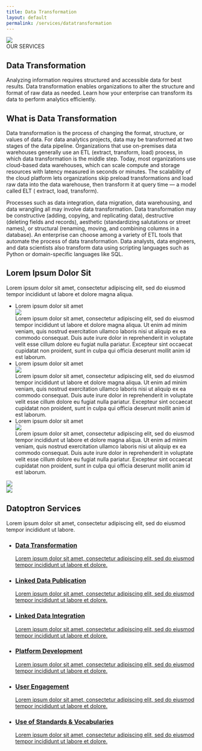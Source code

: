 ```yaml
---
title: Data Transformation
layout: default
permalink: /services/datatransformation
---
```

<main role="main">
  <!-- grid-->
  <section class="servicegrid">
    <div class="container">
      <!-- grid-->
      <div class="grid">
        <!-- bg-->
        <img class="bg" src="{{ site.baseurl }}/assets/img/img-service.png">
        <!-- title text-->
        <div class="service-title">
          <div class="lbl">OUR SERVICES</div>
          <h1>Data Transformation</h1>
          <p>
            Analyzing information requires structured and accessible data for best results.
            Data transformation enables organizations to alter the structure and format of
            raw data as needed. Learn how your enterprise can transform its data to perform
            analytics efficiently.
          </p>
        </div>
      </div>
    </div>
  </section>
  <!-- service explanation-->
  <section class="service-description">
    <div class="container">
      <!-- heading-->
      <div class="text">
        <h2>
           What is <span class="green">Data Transformation</span>
        </h2>
      </div>
      <!-- row-->
      <div class="row">
        <!-- left-->
        <div class="col-xl-6 col-lg-6 left">
          <p>
            Data transformation is the process of changing the format, structure, or values of data.
            For data analytics projects, data may be transformed at two stages of the data pipeline.
            Organizations that use on-premises data warehouses generally use an ETL (extract, transform, load)
            process, in which data transformation is the middle step. Today, most organizations use cloud-based
            data warehouses, which can scale compute and storage resources with latency measured in seconds or minutes.
            The scalability of the cloud platform lets organizations skip preload transformations and load raw data
            into the data warehouse, then transform it at query time — a model called ELT ( extract, load, transform).
          </p>
        </div>
        <!-- right-->
        <div class="col-xl-6 col-lg-6 right">
          <p>
            Processes such as data integration, data migration, data warehousing, and data wrangling
            all may involve data transformation. Data transformation may be constructive (adding, copying,
            and replicating data), destructive (deleting fields and records), aesthetic (standardizing
            salutations or street names), or structural (renaming, moving, and combining columns in a
            database). An enterprise can choose among a variety of ETL tools that automate the process of
            data transformation. Data analysts, data engineers, and data scientists also transform data
            using scripting languages such as Python or domain-specific languages like SQL.
          </p>
        </div>
      </div>
      <!-- row-->
    </div>
  </section>
  <!-- main heading-->
  <section class="mainheading">
    <div class="container">
      <!-- wrap-->
      <div class="wrap">
        <h1>Lorem Ipsum <span class="green">Dolor Sit</span></h1>
        <p>
          Lorem ipsum dolor sit amet, consectetur adipiscing elit, sed do eiusmod tempor incididunt ut labore et dolore magna aliqua.
        </p>
      </div>
    </div>
  </section>
  <!-- service steps-->
  <section class="service-steps">
    <div class="container">
      <!-- ul-->
      <ul>
        <li>
          <span class="title">Lorem ipsum dolor sit amet</span>
          <div class="bullet">
            <div class="line">
              <img src="{{ site.baseurl }}/assets/img/ic-bullet.png">
            </div>
            <span class="description">
               Lorem ipsum dolor sit amet, consectetur adipiscing elit, sed do eiusmod tempor incididunt ut labore et dolore magna aliqua. Ut enim ad minim veniam, quis nostrud exercitation ullamco laboris nisi ut aliquip ex ea commodo consequat. Duis aute irure dolor in reprehenderit in voluptate velit esse cillum dolore eu fugiat nulla pariatur. Excepteur sint occaecat cupidatat non proident, sunt in culpa qui officia deserunt mollit anim id est laborum.
            </span>
          </div>
        </li>
        <li>
          <span class="title">Lorem ipsum dolor sit amet</span>
          <div class="bullet">
            <div class="line">
              <img src="{{ site.baseurl }}/assets/img/ic-bullet.png">
            </div>
            <span class="description">
               Lorem ipsum dolor sit amet, consectetur adipiscing elit, sed do eiusmod tempor incididunt ut labore et dolore magna aliqua. Ut enim ad minim veniam, quis nostrud exercitation ullamco laboris nisi ut aliquip ex ea commodo consequat. Duis aute irure dolor in reprehenderit in voluptate velit esse cillum dolore eu fugiat nulla pariatur. Excepteur sint occaecat cupidatat non proident, sunt in culpa qui officia deserunt mollit anim id est laborum.
            </span>
          </div>
        </li>
        <li>
          <span class="title">Lorem ipsum dolor sit amet</span>
          <div class="bullet">
            <div class="line">
              <img src="{{ site.baseurl }}/assets/img/ic-bullet.png">
            </div>
            <span class="description">
               Lorem ipsum dolor sit amet, consectetur adipiscing elit, sed do eiusmod tempor incididunt ut labore et dolore magna aliqua. Ut enim ad minim veniam, quis nostrud exercitation ullamco laboris nisi ut aliquip ex ea commodo consequat. Duis aute irure dolor in reprehenderit in voluptate velit esse cillum dolore eu fugiat nulla pariatur. Excepteur sint occaecat cupidatat non proident, sunt in culpa qui officia deserunt mollit anim id est laborum.
            </span>
          </div>
        </li>
      </ul>
    </div>
  </section>
  <!-- projects-->
  <section class="home-projects service">
    <!-- character-->
    <img class="oval" src="{{ site.baseurl }}/assets/img/ic-oval-2.png">
    <!-- container-->
    <div class="container">
      <!-- row-->
      <div class="row">
        <!-- left-->
        <div class="col-xl-4 col-lg-4 left service">
          <!-- character-->
          <img class="character" src="{{ site.baseurl }}/assets/img/img-character-2.png">
          <h2>Datoptron <span class="green">Services</span></h2>
          <p>Lorem ipsum dolor sit amet, consectetur adipiscing elit, sed do eiusmod tempor incididunt ut labore.</p>
        </div>
        <!-- right-->
        <div class="col-xl-8 col-lg-8 right service">
          <!-- row-->
          <div class="row">
            <!-- left-->
            <div class="col-xl-6 col-lg-6 col-md-6">
              <!-- ul-->
              <ul>
                <li>
                  <a href="#">
                    <div class="text">
                      <h3>Data Transformation</h3>
                      <p>Lorem ipsum dolor sit amet, consectetur adipiscing elit, sed do eiusmod tempor incididunt ut labore et dolore.</p>
                    </div>
                  </a>
                </li>
                <li>
                  <a href="#">
                    <div class="text">
                      <h3>Linked Data Publication</h3>
                      <p>Lorem ipsum dolor sit amet, consectetur adipiscing elit, sed do eiusmod tempor incididunt ut labore et dolore.</p>
                    </div>
                  </a>
                </li>
                <li>
                  <a href="#">
                    <div class="text">
                      <h3>Linked Data Integration</h3>
                      <p>Lorem ipsum dolor sit amet, consectetur adipiscing elit, sed do eiusmod tempor incididunt ut labore et dolore.</p>
                    </div>
                  </a>
                </li>
              </ul>
            </div>
            <!-- left-->
            <div class="col-xl-6 col-lg-6 col-md-6">
              <!-- ul-->
              <ul>
                <li>
                  <a href="#">
                    <div class="text">
                      <h3>Platform Development</h3>
                      <p>Lorem ipsum dolor sit amet, consectetur adipiscing elit, sed do eiusmod tempor incididunt ut labore et dolore.</p>
                    </div>
                  </a>
                </li>
                <li>
                  <a href="#">
                    <div class="text">
                      <h3>User Engagement</h3>
                      <p>Lorem ipsum dolor sit amet, consectetur adipiscing elit, sed do eiusmod tempor incididunt ut labore et dolore.</p>
                    </div>
                  </a>
                </li>
                <li>
                  <a href="#">
                    <div class="text">
                      <h3>Use of Standards &amp; Vocabularies</h3>
                      <p>Lorem ipsum dolor sit amet, consectetur adipiscing elit, sed do eiusmod tempor incididunt ut labore et dolore.</p>
                    </div>
                  </a>
                </li>
              </ul>
            </div>
          </div>
        </div>
      </div>
    </div>
  </section>
</main>
